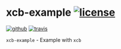 # xcb-example [![license][license-image]][license-url]

[![github][github-test-image]][github-url] [![travis][travis-image]][travis-url]

`xcb-example` - Example with `xcb`

[github-test-image]:https://img.shields.io/github/workflow/status/kei-g/xcb-example/test/main?label=build%20%26%20test&logo=github
[github-url]:https://github.com/kei-g/xcb-example
[license-image]:https://img.shields.io/github/license/kei-g/xcb-example
[license-url]:https://opensource.org/licenses/BSD-3-Clause
[travis-image]:https://img.shields.io/travis/kei-g/xcb-example/main.svg?label=build%20%26%20test&logo=travis
[travis-url]:https://app.travis-ci.com/kei-g/xcb-example
